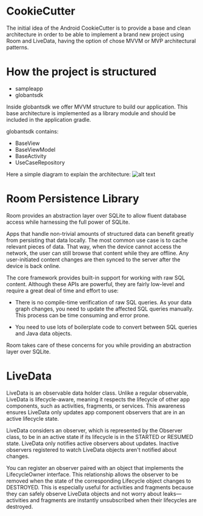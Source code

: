 # CookieCutter

The initial idea of the Android CookieCutter is to provide a base and clean architecture in order to be able to implement a brand new project using Room and LiveData, having the option of chose MVVM or MVP architectural patterns.

# How the project is structured

- sampleapp
- globantsdk

Inside globantsdk we offer MVVM structure to build our application.
This base architecture is implemented as a library module and should be included in the application gradle.

globantsdk contains:
 - BaseView
 - BaseViewModel
 - BaseActivity
 - UseCaseRepository
 
 Here a simple diagram to explain the architecture:
 ![alt text](https://github.com/restriglio/CookieCutter/blob/master/ACC.png)

# Room Persistence Library
Room provides an abstraction layer over SQLite to allow fluent database access while harnessing the full power of SQLite.

Apps that handle non-trivial amounts of structured data can benefit greatly from persisting that data locally.
The most common use case is to cache relevant pieces of data. That way, when the device cannot access the network,
the user can still browse that content while they are offline. Any user-initiated content changes are then synced to 
the server after the device is back online.

The core framework provides built-in support for working with raw SQL content. Although these APIs are powerful,
they are fairly low-level and require a great deal of time and effort to use:

- There is no compile-time verification of raw SQL queries. As your data graph changes, you need to update the affected SQL
queries manually. This process can be time consuming and error prone.

- You need to use lots of boilerplate code to convert between SQL queries and Java data objects.

Room takes care of these concerns for you while providing an abstraction layer over SQLite.

# LiveData

LiveData is an observable data holder class. Unlike a regular observable, LiveData is lifecycle-aware, meaning it 
respects the lifecycle of other app components, such as activities, fragments, or services. This awareness ensures
LiveData only updates app component observers that are in an active lifecycle state.

LiveData considers an observer, which is represented by the Observer class, to be in an active state if its lifecycle is in the STARTED or RESUMED state. LiveData only notifies active observers about updates. Inactive observers registered to watch LiveData objects aren't notified about changes.

You can register an observer paired with an object that implements the LifecycleOwner interface.
This relationship allows the observer to be removed when the state of the corresponding Lifecycle object changes 
to DESTROYED. This is especially useful for activities and fragments because they can safely observe LiveData objects
and not worry about leaks—activities and fragments are instantly unsubscribed when their lifecycles are destroyed.

